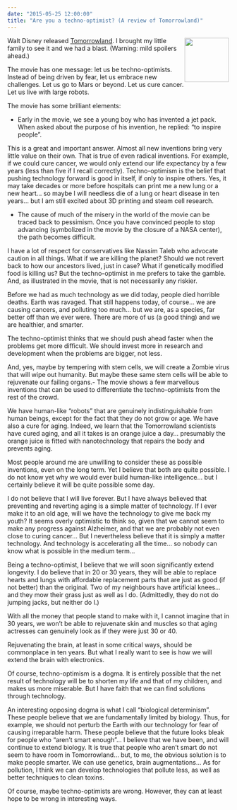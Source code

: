 ```yaml
---
date: "2015-05-25 12:00:00"
title: "Are you a techno-optimist? (A review of Tomorrowland)"
---
```




<img decoding="async" src="https://upload.wikimedia.org/wikipedia/en/thumb/8/80/Tomorrowland_poster.jpg/220px-Tomorrowland_poster.jpg" style="float:right;margin:2px;width:100px" /> Walt Disney released [Tomorrowland](https://en.wikipedia.org/wiki/Tomorrowland_%28film%29). I brought my little family to see it and we had a blast.
(Warning: mild spoilers ahead.)

The movie has one message: let us be techno-optimists. Instead of being driven by fear, let us embrace new challenges. Let us go to Mars or beyond. Let us cure cancer. Let us live with large robots.

The movie has some brilliant elements:

- Early in the movie, we see a young boy who has invented a jet pack. When asked about the purpose of his invention, he replied: &ldquo;to inspire people&rdquo;.

This is a great and important answer. Almost all new inventions bring very little value on their own. That is true of even radical inventions. For example, if we could cure cancer, we would only extend our life expectancy by a few years (less than five if I recall correctly).
Techno-optimism is the belief that pushing technology forward is good in itself, if only to inspire others.
Yes, it may take decades or more before hospitals can print me a new lung or a new heart&hellip; so maybe I will needless die of a lung or heart disease in ten years&hellip; but I am still excited about 3D printing and steam cell research.
- The cause of much of the misery in the world of the movie can be traced back to pessimism. Once you have convinced people to stop advancing (symbolized in the movie by the closure of a NASA center), the path becomes difficult.

I have a lot of respect for conservatives like Nassim Taleb who advocate caution in all things. What if we are killing the planet? Should we not revert back to how our ancestors lived, just in case? What if genetically modified food is killing us? But the techno-optimist in me prefers to take the gamble. And, as illustrated in the movie, that is not necessarily any riskier.

Before we had as much technology as we did today, people died horrible deaths. Earth was ravaged. That still happens today, of course&hellip; we are causing cancers, and polluting too much&hellip; but we are, as a species, far better off than we ever were. There are more of us (a good thing) and we are healthier, and smarter.

The techno-optimist thinks that we should push ahead faster when the problems get more difficult. We should invest more in research and development when the problems are bigger, not less.

And, yes, maybe by tempering with stem cells, we will create a Zombie virus that will wipe out humanity. But maybe these same stem cells will be able to rejuvenate our failing organs.- The movie shows a few marvellous inventions that can be used to differentiate the techno-optimists from the rest of the crowd.

We have human-like &ldquo;robots&rdquo; that are genuinely indistinguishable from human beings, except for the fact that they do not grow or age. We have also a cure for aging. Indeed, we learn that the Tomorrowland scientists have cured aging, and all it takes is an orange juice a day&hellip; presumably the orange juice is fitted with nanotechnology that repairs the body and prevents aging.

Most people around me are unwilling to consider these as possible inventions, even on the long term. Yet I believe that both are quite possible. I do not know yet why we would ever build human-like intelligence&hellip; but I certainly believe it will be quite possible some day.

I do not believe that I will live forever. But I have always believed that preventing and reverting aging is a simple matter of technology. If I ever make it to an old age, will we have the technology to give me back my youth? It seems overly optimistic to think so, given that we cannot seem to make any progress against Alzheimer, and that we are probably not even close to curing cancer&hellip; But I nevertheless believe that it is simply a matter technology. And technology is accelerating all the time&hellip; so nobody can know what is possible in the medium term&hellip;

Being a techno-optimist, I believe that we will soon significantly extend longevity. I do believe that in 20 or 30 years, they will be able to replace hearts and lungs with affordable replacement parts that are just as good (if not better) than the original. Two of my neighbours have artificial knees&hellip; and they mow their grass just as well as I do. (Admittedly, they do not do jumping jacks, but neither do I.)

With all the money that people stand to make with it, I cannot imagine that in 30 years, we won&rsquo;t be able to rejuvenate skin and muscles so that aging actresses can genuinely look as if they were just 30 or 40.

Rejuvenating the brain, at least in some critical ways, should be commonplace in ten years. But what I really want to see is how we will extend the brain with electronics.

Of course, techno-optimism is a dogma. It is entirely possible that the net result of technology will be to shorten my life and that of my children, and makes us more miserable. But I have faith that we can find solutions through technology.

An interesting opposing dogma is what I call &ldquo;biological determinism&rdquo;. These people believe that we are fundamentally limited by biology. Thus, for example, we should not perturb the Earth with our technology for fear of causing irreparable harm. These people believe that the future looks bleak for people who &ldquo;aren&rsquo;t smart enough&rdquo;&hellip;
I believe that we have been, and will continue to extend biology. It is true that people who aren&rsquo;t smart do not seem to have room in Tomorrowland&hellip; but, to me, the obvious solution is to make people smarter. We can use genetics, brain augmentations&hellip; As for pollution, I think we can develop technologies that pollute less, as well as better techniques to clean toxins.

Of course, maybe techno-optimists are wrong. However, they can at least hope to be wrong in interesting ways.

